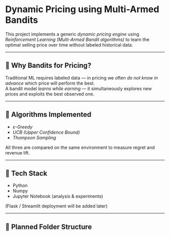 # Dynamic Pricing using Multi-Armed Bandits

This project implements a generic *dynamic pricing engine* using *Reinforcement Learning (Multi-Armed Bandit algorithms)* to learn the optimal selling price over time without labeled historical data.

---

## 🚀 Why Bandits for Pricing?

Traditional ML requires labeled data — in pricing we often *do not know in advance* which price will perform the best.  
A bandit model *learns while earning* — it simultaneously explores new prices and exploits the best observed one.

---

## 📌 Algorithms Implemented

- *ε-Greedy*
- *UCB (Upper Confidence Bound)*
- *Thompson Sampling*

All three are compared on the same environment to measure regret and revenue lift.

---

## 🧰 Tech Stack

- Python
- Numpy
- Jupyter Notebook (analysis & experiments)

(Flask / Streamlit deployment will be added later)

---

## 📂 Planned Folder Structure
